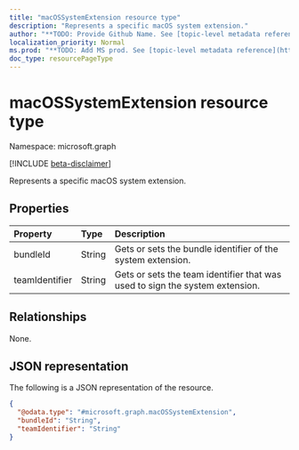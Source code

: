 ```yaml
---
title: "macOSSystemExtension resource type"
description: "Represents a specific macOS system extension."
author: "**TODO: Provide Github Name. See [topic-level metadata reference](https://msgo.azurewebsites.net/add/document/guidelines/metadata.html#topic-level-metadata)**"
localization_priority: Normal
ms.prod: "**TODO: Add MS prod. See [topic-level metadata reference](https://msgo.azurewebsites.net/add/document/guidelines/metadata.html#topic-level-metadata)**"
doc_type: resourcePageType
---
```


# macOSSystemExtension resource type

Namespace: microsoft.graph

[!INCLUDE [beta-disclaimer](../../includes/beta-disclaimer.md)]

Represents a specific macOS system extension.

## Properties
|Property|Type|Description|
|:---|:---|:---|
|bundleId|String|Gets or sets the bundle identifier of the system extension.|
|teamIdentifier|String|Gets or sets the team identifier that was used to sign the system extension.|

## Relationships
None.

## JSON representation
The following is a JSON representation of the resource.
<!-- {
  "blockType": "resource",
  "@odata.type": "microsoft.graph.macOSSystemExtension"
}
-->
``` json
{
  "@odata.type": "#microsoft.graph.macOSSystemExtension",
  "bundleId": "String",
  "teamIdentifier": "String"
}
```


